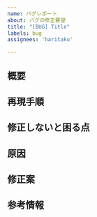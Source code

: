 ```yaml
---
name: バグレポート
about: バグの修正要望
title: "[BUG] Title"
labels: bug
assignees: 'haritaku'

---
```


## 概要

## 再現手順

## 修正しないと困る点

## 原因

## 修正案

## 参考情報
